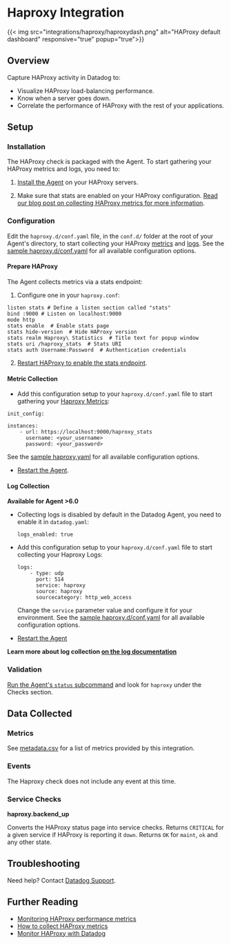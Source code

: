 # Haproxy Integration
{{< img src="integrations/haproxy/haproxydash.png" alt="HAProxy default dashboard" responsive="true" popup="true">}}

## Overview

Capture HAProxy activity in Datadog to:

* Visualize HAProxy load-balancing performance.
* Know when a server goes down.
* Correlate the performance of HAProxy with the rest of your applications.

## Setup
### Installation

The HAProxy check is packaged with the Agent. To start gathering your HAProxy metrics and logs, you need to:

1. [Install the Agent][1] on your HAProxy servers. 

2. Make sure that stats are enabled on your HAProxy configuration. [Read our blog post on collecting HAProxy metrics for more information][2].

### Configuration

Edit the `haproxy.d/conf.yaml` file, in the `conf.d/` folder at the root of your Agent's directory, to start collecting your HAProxy [metrics](#metric-collection) and [logs](#log-collection).
See the [sample haproxy.d/conf.yaml][4] for all available configuration options.

#### Prepare HAProxy

The Agent collects metrics via a stats endpoint:

1. Configure one in your `haproxy.conf`:

  ```
  listen stats # Define a listen section called "stats"
  bind :9000 # Listen on localhost:9000
  mode http
  stats enable  # Enable stats page
  stats hide-version  # Hide HAProxy version
  stats realm Haproxy\ Statistics  # Title text for popup window
  stats uri /haproxy_stats  # Stats URI
  stats auth Username:Password  # Authentication credentials
  ```

2. [Restart HAProxy to enable the stats endpoint][3].

#### Metric Collection

*  Add this configuration setup to your `haproxy.d/conf.yaml` file to start gathering your [Haproxy Metrics](#metrics):

  ```
  init_config:

  instances:
      - url: https://localhost:9000/haproxy_stats
        username: <your_username>
        password: <your_password>
  ```
  See the [sample haproxy.yaml][4] for all available configuration options.

*  [Restart the Agent][5].

#### Log Collection

**Available for Agent >6.0**

* Collecting logs is disabled by default in the Datadog Agent, you need to enable it in `datadog.yaml`:

  ```
  logs_enabled: true
  ```

* Add this configuration setup to your `haproxy.d/conf.yaml` file to start collecting your Haproxy Logs:

  ```
  logs:
      - type: udp
        port: 514
        service: haproxy
        source: haproxy
        sourcecategory: http_web_access
  ```
  Change the `service` parameter value and configure it for your environment. See the [sample haproxy.d/conf.yaml](https://github.com/DataDog/integrations-core/blob/master/haproxy/conf.yaml.example) for all available configuration options.

* [Restart the Agent](https://docs.datadoghq.com/agent/faq/agent-commands/#start-stop-restart-the-agent)

**Learn more about log collection [on the log documentation][6]**

### Validation

[Run the Agent's `status` subcommand][7] and look for `haproxy` under the Checks section.

## Data Collected
### Metrics
See [metadata.csv][8] for a list of metrics provided by this integration.

### Events
The Haproxy check does not include any event at this time.

### Service Checks
**haproxy.backend_up**

Converts the HAProxy status page into service checks.
Returns `CRITICAL` for a given service if HAProxy is reporting it `down`.
Returns `OK` for `maint`, `ok` and any other state.

## Troubleshooting
Need help? Contact [Datadog Support][9].

## Further Reading

* [Monitoring HAProxy performance metrics][10]
* [How to collect HAProxy metrics](https://www.datadoghq.com/blog/how-to-collect-haproxy-metrics/)
* [Monitor HAProxy with Datadog][11]


[1]: https://app.datadoghq.com/account/settings#agent
[2]: https://www.datadoghq.com/blog/how-to-collect-haproxy-metrics/
[3]: https://www.haproxy.org/download/1.7/doc/management.txt
[4]: https://github.com/DataDog/integrations-core/blob/master/haproxy/conf.yaml.example
[5]: https://docs.datadoghq.com/agent/faq/agent-commands/#start-stop-restart-the-agent
[6]: https://docs.datadoghq.com/logs
[7]: https://docs.datadoghq.com/agent/faq/agent-commands/#agent-status-and-information
[8]: https://github.com/DataDog/integrations-core/blob/master/haproxy/metadata.csv
[9]: http://docs.datadoghq.com/help/
[10]: https://www.datadoghq.com/blog/monitoring-haproxy-performance-metrics/
[11]: https://www.datadoghq.com/blog/monitor-haproxy-with-datadog/
